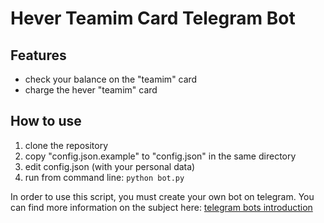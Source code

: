 # Hever Teamim Card Telegram Bot

## Features

 - check your balance on the "teamim" card
 - charge the hever "teamim" card

## How to use
 1. clone the repository
 2. copy "config.json.example" to "config.json" in the same directory
 3. edit config.json (with your personal data)
 4. run from command line: `python bot.py`

In order to use this script, you must create your own bot on telegram. You can find more information on the subject here: [telegram bots introduction](https://core.telegram.org/bots)
